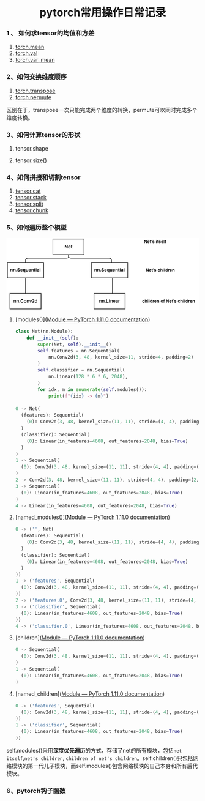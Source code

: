  <center>
     <h1>pytorch常用操作日常记录</h1>
 </center>

###  1 、 如何求tensor的均值和方差

1. [torch.mean](https://pytorch.org/docs/stable/generated/torch.mean.html?highlight=torch%20mean#torch.mean)
2. [torch.val](https://pytorch.org/docs/stable/generated/torch.std.html?highlight=torch%20std#torch.std)
3. [torch.var_mean](https://pytorch.org/docs/stable/generated/torch.var_mean.html?highlight=torch%20var_mean#torch.var_mean)

### 2、如何交换维度顺序

1. [torch.transpose](https://pytorch.org/docs/stable/generated/torch.transpose.html?highlight=transpose#torch.transpose)
2. [torch.permute](https://pytorch.org/docs/stable/generated/torch.permute.html#torch.permute)

区别在于，transpose一次只能完成两个维度的转换，permute可以同时完成多个维度转换。



### 3、如何计算tensor的形状

1. tensor.shape

2. tensor.size()

   

### 4、如何拼接和切割tensor

1. [tensor.cat](https://pytorch.org/docs/stable/generated/torch.cat.html?highlight=cat#torch.cat)
2. [tensor.stack](https://pytorch.org/docs/stable/generated/torch.stack.html?highlight=torch%20stack#torch.stack)
3. [tensor.split](https://pytorch.org/docs/stable/generated/torch.split.html#torch.split)
4. [tensor.chunk](https://pytorch.org/docs/stable/generated/torch.chunk.html#torch.chunk)



### 5、如何遍历整个模型

![pytorch_operation_5](./images/pytorch_operation_5.png)



1. [modules()]([Module — PyTorch 1.11.0 documentation](https://pytorch.org/docs/stable/generated/torch.nn.Module.html?highlight=named_modules#torch.nn.Module.named_modules))

   ```python
   class Net(nn.Module):
       def __init__(self):
           super(Net, self).__init__()
           self.features = nn.Sequential(
               nn.Conv2d(3, 48, kernel_size=11, stride=4, padding=2)
           )
           self.classifier = nn.Sequential(
               nn.Linear(128 * 6 * 6, 2048),
           )
           for idx, m in enumerate(self.modules()):
               print(f"{idx} -> {m}")
   
   0 -> Net(
     (features): Sequential(
       (0): Conv2d(3, 48, kernel_size=(11, 11), stride=(4, 4), padding=(2, 2))
     )
     (classifier): Sequential(
       (0): Linear(in_features=4608, out_features=2048, bias=True)
     )
   )
   1 -> Sequential(
     (0): Conv2d(3, 48, kernel_size=(11, 11), stride=(4, 4), padding=(2, 2))
   )
   2 -> Conv2d(3, 48, kernel_size=(11, 11), stride=(4, 4), padding=(2, 2))
   3 -> Sequential(
     (0): Linear(in_features=4608, out_features=2048, bias=True)
   )
   4 -> Linear(in_features=4608, out_features=2048, bias=True)
   ```

2. [named_modules()]([Module — PyTorch 1.11.0 documentation](https://pytorch.org/docs/stable/generated/torch.nn.Module.html?highlight=named_modules#torch.nn.Module.named_modules))

   ```python
   0 -> ('', Net(
     (features): Sequential(
       (0): Conv2d(3, 48, kernel_size=(11, 11), stride=(4, 4), padding=(2, 2))
     )
     (classifier): Sequential(
       (0): Linear(in_features=4608, out_features=2048, bias=True)
     )
   ))
   1 -> ('features', Sequential(
     (0): Conv2d(3, 48, kernel_size=(11, 11), stride=(4, 4), padding=(2, 2))
   ))
   2 -> ('features.0', Conv2d(3, 48, kernel_size=(11, 11), stride=(4, 4), padding=(2, 2)))
   3 -> ('classifier', Sequential(
     (0): Linear(in_features=4608, out_features=2048, bias=True)
   ))
   4 -> ('classifier.0', Linear(in_features=4608, out_features=2048, bias=True))
   ```

3. [children]([Module — PyTorch 1.11.0 documentation](https://pytorch.org/docs/stable/generated/torch.nn.Module.html?highlight=named_children#torch.nn.Module.named_children))

   ```python
   0 -> Sequential(
     (0): Conv2d(3, 48, kernel_size=(11, 11), stride=(4, 4), padding=(2, 2))
   )
   1 -> Sequential(
     (0): Linear(in_features=4608, out_features=2048, bias=True)
   )
   ```
   
   
   
3. [named_children]([Module — PyTorch 1.11.0 documentation](https://pytorch.org/docs/stable/generated/torch.nn.Module.html?highlight=named_children#torch.nn.Module.named_children))

   ```python
   0 -> ('features', Sequential(
     (0): Conv2d(3, 48, kernel_size=(11, 11), stride=(4, 4), padding=(2, 2))
   ))
   1 -> ('classifier', Sequential(
     (0): Linear(in_features=4608, out_features=2048, bias=True)
   ))
   ```

self.modules()采用**深度优先遍历**的方式，存储了net的所有模块，包括`net itself`,`net's children`, `children of net's children`。self.children()只包括网络模块的第一代儿子模块，而self.modules()包含网络模块的自己本身和所有后代模块。



###  6、pytorch钩子函数

